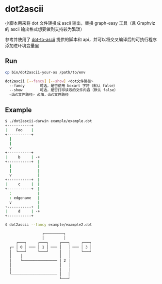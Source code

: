 # dot2ascii

小脚本用来将 dot 文件转换成 ascii 输出，替换 graph-easy 工具（且 Graphviz 的 ascii 输出格式想要做到支持较为繁琐）

参考并使用了 [dot-to-ascii](https://github.com/ggerganov/dot-to-ascii) 提供的脚本和 api，并可以将交叉编译后的可执行程序添加进环境变量里

## Run

```bash
cp bin/dot2ascii-your-os /path/to/env
```

```bash
dot2ascii [--fancy] [--show] <dot文件路径>
  --fancy       可选，是否使用 boxart 字符（默认 false）
  --show        可选，是否打印读取的文件内容（默认 false）
  <dot文件路径> 必填，dot文件路径
```

## Example

```bash
$ ./dot2ascii-darwin example/example.dot
+-----------+
|    Foo    |
+-----------+
  |
  |
  v
+-----------+
|     b     | -+
+-----------+  |
  |            |
  |            |
  v            |
+-----------+  |
|     c     |  |
+-----------+  |
  :            |
  : edgename   |
  v            |
+-----------+  |
|     d     | -+
+-----------+
```

```bash
$ dot2ascii --fancy example/example2.dot

                 ┌─────────┐
                 │         │
     ┌───┐     ┌───┐     ┌───┐     ┌───┐
  ┌─ │ 0 │ ─── │ 1 │ ─── │   │ ─── │ 3 │
  │  └───┘     └───┘     │   │     └───┘
  │    │                 │   │
  │    └──────────────── │ 2 │
  │                      │   │
  │                      │   │
  └───────────────────── │   │
                         └───┘
```